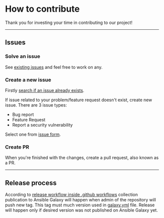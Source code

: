 # How to contribute

Thank you for investing your time in contributing to our project!

---

## Issues

### Solve an issue

See [existing issues](https://github.com/cisco-open/ansible-collection-sdwan/issues) and feel free to work on any.

### Create a new issue

Firstly [search if an issue already exists](https://github.com/cisco-open/ansible-collection-sdwan/issues).

If issue related to your problem/feature request doesn't exist, create new issue.
There are 3 issue types:

- Bug report
- Feature Request
- Report a security vulnerability

Select one from [issue form](https://github.com/cisco-open/ansible-collection-sdwan/issues/new/choose).

### Create PR

When you're finished with the changes, create a pull request, also known as a PR.

---

## Release process

According to [release workflow inside .github workflows](../.github/workflows/release-from-tag.yml) collection publication to Ansible Galaxy will happen when admin of the repository will push new tag.
This tag must much version used in [galaxy.yml](../galaxy.yml) file.
Release will happen only if desired version was not published on Ansible Galaxy yet.
